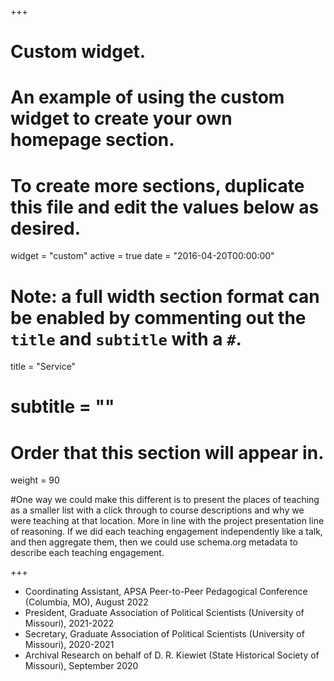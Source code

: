 +++
# Custom widget.
# An example of using the custom widget to create your own homepage section.
# To create more sections, duplicate this file and edit the values below as desired.
widget = "custom"
active = true
date = "2016-04-20T00:00:00"

# Note: a full width section format can be enabled by commenting out the `title` and `subtitle` with a `#`.
title = "Service"
# subtitle = ""


# Order that this section will appear in.
weight = 90

#One way we could make this different is to present the places of teaching as a smaller list with a click through to course descriptions and why we were teaching at that location. More in line with the project presentation line of reasoning. If we did each teaching engagement independently like a talk, and then aggregate them, then we could use schema.org metadata to describe each teaching engagement.

+++



+ Coordinating Assistant, APSA Peer-to-Peer Pedagogical Conference (Columbia, MO), August 2022
+ President, Graduate Association of Political Scientists (University of Missouri), 2021-2022
+ Secretary, Graduate Association of Political Scientists (University of Missouri), 2020-2021
+ Archival Research on behalf of D. R. Kiewiet (State Historical Society of Missouri), September 2020
